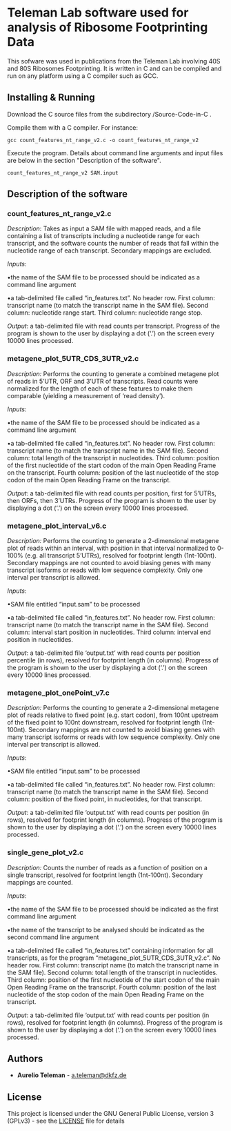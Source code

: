 # Teleman Lab software used for analysis of Ribosome  Footprinting Data

This sofware was used in publications from the Teleman Lab involving 40S and 80S Ribosomes Footprinting. It is written in C and can be compiled and run on any platform using a C compiler such as GCC.



## Installing & Running

Download the C source files from the subdirectory /Source-Code-in-C .



Compile them with a C compiler. For instance:

```
gcc count_features_nt_range_v2.c -o count_features_nt_range_v2
```



Execute the program. Details about command line arguments and input files are below in the section "Description of the software".

```
count_features_nt_range_v2 SAM.input
```





## Description of the software



### count_features_nt_range_v2.c ###

*Description*: Takes as input a SAM file with mapped reads, and a file containing a list of transcripts including a nucleotide range for each transcript, and the software counts the number of reads that fall within the nucleotide range of each transcript. Secondary mappings are excluded.

 

*Inputs*:

•the name of the SAM file to be processed should be indicated as a command line argument

•a tab-delimited file called “in_features.txt”. No header row. First column: transcript name (to match the transcript name in the SAM file). Second column: nucleotide range start. Third column: nucleotide range stop.

 

*Output*: a tab-delimited file with read counts per transcript. Progress of the program is shown to the user by displaying a dot (‘.’) on the screen every 10000 lines processed.

 

 

### metagene_plot_5UTR_CDS_3UTR_v2.c ###

*Description:* Performs the counting to generate a combined metagene plot of reads in 5’UTR, ORF and 3’UTR of transcripts. Read counts were normalized for the length of each of these features to make them comparable (yielding a measurement of ‘read density’).

 

*Inputs*:

•the name of the SAM file to be processed should be indicated as a command line argument

•a tab-delimited file called “in_features.txt”. No header row. First column: transcript name (to match the transcript name in the SAM file). Second column: total length of the transcript in nucleotides. Third column: position of the first nucleotide of the start codon of the main Open Reading Frame on the transcript. Fourth column: position of the last nucleotide of the stop codon of the main Open Reading Frame on the transcript.

 

*Output*: a tab-delimited file with read counts per position, first for 5’UTRs, then ORFs, then 3’UTRs. Progress of the program is shown to the user by displaying a dot (‘.’) on the screen every 10000 lines processed.

 

 

### metagene_plot_interval_v6.c ###

*Description:* Performs the counting to generate a 2-dimensional metagene plot of reads within an interval, with position in that interval normalized to 0-100% (e.g. all transcript 5’UTRs), resolved for footprint length (1nt-100nt). Secondary mappings are not counted to avoid biasing genes with many transcript isoforms or reads with low sequence complexity. Only one interval per transcript is allowed.

 

*Inputs*:

•SAM file entitled “input.sam” to be processed

•a tab-delimited file called “in_features.txt”. No header row. First column: transcript name (to match the transcript name in the SAM file). Second column: interval start position in nucleotides. Third column: interval end position in nucleotides.

 

*Output*: a tab-delimited file ‘output.txt’ with read counts per position percentile (in rows), resolved for footprint length (in columns). Progress of the program is shown to the user by displaying a dot (‘.’) on the screen every 10000 lines processed.

 

 

### metagene_plot_onePoint_v7.c ###

*Description:* Performs the counting to generate a 2-dimensional metagene plot of reads relative to fixed point (e.g. start codon), from 100nt upstream of the fixed point to 100nt downstream, resolved for footprint length (1nt-100nt). Secondary mappings are not counted to avoid biasing genes with many transcript isoforms or reads with low sequence complexity. Only one interval per transcript is allowed.

 

*Inputs*:

•SAM file entitled “input.sam” to be processed

•a tab-delimited file called “in_features.txt”. No header row. First column: transcript name (to match the transcript name in the SAM file). Second column: position of the fixed point, in nucleotides, for that transcript.

 

*Output*: a tab-delimited file ‘output.txt’ with read counts per position (in rows), resolved for footprint length (in columns). Progress of the program is shown to the user by displaying a dot (‘.’) on the screen every 10000 lines processed.

 

 

### single_gene_plot_v2.c ###

*Description:* Counts the number of reads as a function of position on a single transcript, resolved for footprint length (1nt-100nt). Secondary mappings are counted.

 

*Inputs*:

•the name of the SAM file to be processed should be indicated as the first command line argument

•the name of the transcript to be analysed should be indicated as the second command line argument

•a tab-delimited file called “in_features.txt” containing information for all transcripts, as for the program “metagene_plot_5UTR_CDS_3UTR_v2.c”. No header row. First column: transcript name (to match the transcript name in the SAM file). Second column: total length of the transcript in nucleotides. Third column: position of the first nucleotide of the start codon of the main Open Reading Frame on the transcript. Fourth column: position of the last nucleotide of the stop codon of the main Open Reading Frame on the transcript.

 

*Output*: a tab-delimited file ‘output.txt’ with read counts per position (in rows), resolved for footprint length (in columns). Progress of the program is shown to the user by displaying a dot (‘.’) on the screen every 10000 lines processed.

 

## Authors

* **Aurelio Teleman** - a.teleman@dkfz.de



## License

This project is licensed under the GNU General Public License, version 3 (GPLv3) - see the [LICENSE](LICENSE) file for details

